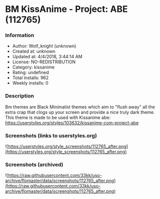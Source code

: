 # BM KissAnime - Project: ABE (112765)

### Information
- Author: Wolf_knight (unknown)
- Created at: unknown
- Updated at: 4/4/2018, 3:44:14 AM
- License: NO-REDISTRIBUTION
- Category: kissanime
- Rating: undefined
- Total installs: 962
- Weekly installs: 0


### Description
Bm themes are Black Minimalist themes which aim to "flush away" all the extra crap that clogs up your screen and provide a nice truly dark theme. This theme is made to be used with Kissanime abe: https://userstyles.org/styles/103632/kissanime-com-project-abe


### Screenshots (links to userstyles.org)
![https://userstyles.org/style_screenshots/112765_after.png](https://userstyles.org/style_screenshots/112765_after.png)


### Screenshots (archived)
![https://raw.githubusercontent.com/33kk/uso-archive/flomaster/data/screenshots/112765_after.png](https://raw.githubusercontent.com/33kk/uso-archive/flomaster/data/screenshots/112765_after.png)
